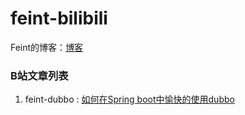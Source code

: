 # feint-bilibili

Feint的博客：[博客](http://47.111.167.146)


### B站文章列表
1. feint-dubbo : [如何在Spring boot中愉快的使用dubbo](https://www.bilibili.com/read/cv3605537)
